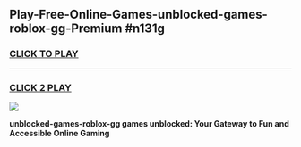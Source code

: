 
## Play-Free-Online-Games-unblocked-games-roblox-gg-Premium #n131g
<h3>
<a href="https://premium.freeplayer.one?title=unblocked-games-roblox-gg&ref=8M">CLICK TO PLAY</a></h3>
<hr>

<h3>
<a href="https://premium.freeplayer.one?title=unblocked-games-roblox-gg&ref=8M">CLICK 2 PLAY</a>
  
</h3>

<a href="https://premium.freeplayer.one?title=unblocked-games-roblox-gg&ref=8M"><img src="https://clearcache.store/games.png"></a>


**unblocked-games-roblox-gg games unblocked: Your Gateway to Fun and Accessible Online Gaming**

